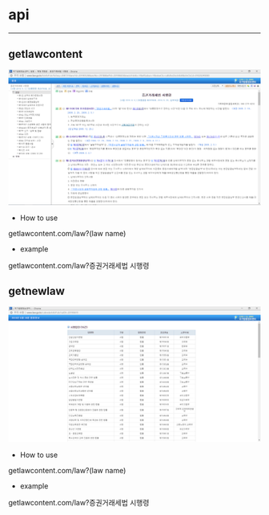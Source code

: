 # api
----

## getlawcontent

![getlawcontent](./img/getlaw_pic.PNG)

* How to use

getlawcontent.com/law?(law name)

* example

getlawcontent.com/law?증권거래세법 시행령

## getnewlaw

![getnewlaw](./img/getnewlaw_pic.PNG)

* How to use

getlawcontent.com/law?(law name)

* example

getlawcontent.com/law?증권거래세법 시행령

